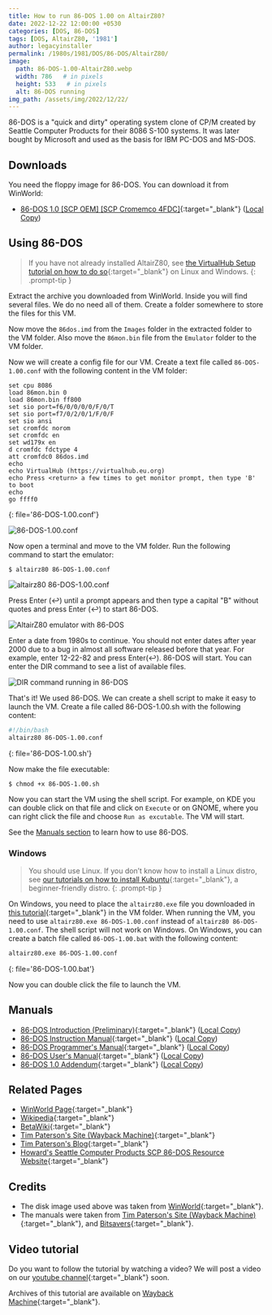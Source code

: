 ```yaml
---
title: How to run 86-DOS 1.00 on AltairZ80?
date: 2022-12-22 12:00:00 +0530
categories: [DOS, 86-DOS]
tags: [DOS, AltairZ80, '1981']
author: legacyinstaller
permalink: /1980s/1981/DOS/86-DOS/AltairZ80/
image:
  path: 86-DOS-1.00-AltairZ80.webp
  width: 786   # in pixels
  height: 533   # in pixels
  alt: 86-DOS running
img_path: /assets/img/2022/12/22/
---
```


86-DOS is a "quick and dirty" operating system clone of CP/M created by Seattle Computer Products for their 8086 S-100 systems. It was later bought by Microsoft and used as the basis for IBM PC-DOS and MS-DOS.

## Downloads

You need the floppy image for 86-DOS. You can download it from WinWorld:

- [86-DOS 1.0 [SCP OEM] [SCP Cromemco 4FDC]](https://winworldpc.com/download/354a6299-2ade-11e8-a4ce-fa163e9022f0){:target="_blank"} ([Local Copy](https://link.storjshare.io/jvl4jik7qrpccq6v5r3t4yrgdagq/virtualhub%2F1980s%2F1981%2FOS%2FDOS%2F86-DOS%2F1.00%2FAltairZ80%2F86-DOS%201.0%20%5BSCP%20OEM%5D%20%5BSCP%20Cromemco%204FDC%5D%20(4-30-1981)%20(8%20inch%20SSSD).7z?download=true))

## Using 86-DOS

> If you have not already installed AltairZ80, see [the VirtualHub Setup tutorial on how to do so](https://setup.virtualhub.eu.org/altair-z80/){:target="_blank"} on Linux and Windows.
{: .prompt-tip }

Extract the archive you downloaded from WinWorld. Inside you will find several files. We do no need all of them. Create a folder somewhere to store the files for this VM.

Now move the `86dos.imd` from the `Images` folder in the extracted folder to the VM folder. Also move the `86mon.bin` file from the `Emulator` folder to the VM folder.

Now we will create a config file for our VM. Create a text file called `86-DOS-1.00.conf` with the following content in the VM folder:

```
set cpu 8086
load 86mon.bin 0
load 86mon.bin ff800
set sio port=f6/0/0/0/0/F/0/T
set sio port=f7/0/2/0/1/F/0/F
set sio ansi
set cromfdc norom
set cromfdc en
set wd179x en
d cromfdc fdctype 4
att cromfdc0 86dos.imd
echo
echo VirtualHub (https://virtualhub.eu.org)
echo Press <return> a few times to get monitor prompt, then type 'B' to boot
echo
go ffff0
```
{: file='86-DOS-1.00.conf'}

![86-DOS-1.00.conf](86-DOS-1.00-AltairZ80-1.webp)

Now open a terminal and move to the VM folder. Run the following command to start the emulator:

```terminal
$ altairz80 86-DOS-1.00.conf
```

![altairz80 86-DOS-1.00.conf](86-DOS-1.00-AltairZ80-2.webp)

Press Enter (↩) until a prompt appears and then type a capital "B" without quotes and press Enter (↩) to start 86-DOS.

![AltairZ80 emulator with 86-DOS](86-DOS-1.00-AltairZ80-3.webp)

Enter a date from 1980s to continue. You should not enter dates after year 2000 due to a bug in almost all software released before that year. For example, enter 12-22-82 and press Enter(↩). 86-DOS will start. You can enter the DIR command to see a list of available files.

![DIR command running in 86-DOS](86-DOS-1.00-AltairZ80-4.webp)

That's it! We used 86-DOS. We can create a shell script to make it easy to launch the VM. Create a file called 86-DOS-1.00.sh with the following content:

```bash
#!/bin/bash
altairz80 86-DOS-1.00.conf
```
{: file='86-DOS-1.00.sh'}

Now make the file executable:

```terminal
$ chmod +x 86-DOS-1.00.sh
```

Now you can start the VM using the shell script. For example, on KDE you can double click on that file and click on `Execute` or on GNOME, where you can right click the file and choose `Run as excutable`. The VM will start.

See the [Manuals section](#manuals) to learn how to use 86-DOS.

### Windows

> You should use Linux. If you don’t know how to install a Linux distro, see [our tutorials on how to install Kubuntu](https://setup.virtualhub.eu.org/categories/os/){:target="_blank"}, a beginner-friendly distro.
{: .prompt-tip }

On Windows, you need to place the `altairz80.exe` file you downloaded in [this tutorial](https://setup.virtualhub.eu.org/altair-z80/#windows){:target="_blank"} in the VM folder. When running the VM, you need to use `altairz80.exe 86-DOS-1.00.conf` instead of `altairz80 86-DOS-1.00.conf`. The shell script will not work on Windows. On Windows, you can create a batch file called `86-DOS-1.00.bat` with the following content:

```bash
altairz80.exe 86-DOS-1.00.conf
```
{: file='86-DOS-1.00.bat'}

Now you can double click the file to launch the VM.

## Manuals

- [86-DOS Introduction (Preliminary)](https://www.bitsavers.org/pdf/seattleComputer/SCP_86-DOS_Preliminary.pdf){:target="_blank"} ([Local Copy](https://link.storjshare.io/jxlpd3kfelleqfpqzmtslshxvdsq/virtualhub%2F1980s%2F1981%2FOS%2FDOS%2F86-DOS%2F1.00%2FManuals%2FSCP_86-DOS_Preliminary.pdf?download=true))
- [86-DOS Instruction Manual](https://web.archive.org/web/20200110094102/http://www.patersontech.com/dos/docs/86_Dos_inst.pdf){:target="_blank"} ([Local Copy](https://link.storjshare.io/jvstvym4yihgxkioxarwtee5fo2q/virtualhub%2F1980s%2F1981%2FOS%2FDOS%2F86-DOS%2F1.00%2FManuals%2F86_Dos_inst.pdf?download=true))
- [86-DOS Programmer's Manual](https://bitsavers.org/pdf/seattleComputer/86-DOS_0.3_Programmers_Manual_1980.pdf){:target="_blank"} ([Local Copy](https://link.storjshare.io/ju7o7njxl7bqzlzninw55gmmbkva/virtualhub%2F1980s%2F1981%2FOS%2FDOS%2F86-DOS%2F1.00%2FManuals%2F86_dos_prog.pdf?download=true))
- [86-DOS User's Manual](https://bitsavers.org/pdf/seattleComputer/86-DOS_0.3_Users_Manual_1980.pdf){:target="_blank"} ([Local Copy](https://link.storjshare.io/jvaz7wxw4lpspwcphdywk6wybtoq/virtualhub%2F1980s%2F1981%2FOS%2FDOS%2F86-DOS%2F1.00%2FManuals%2F86_Dos_usr_03.pdf?download=true))
- [86-DOS 1.0 Addendum](https://bitsavers.org/pdf/seattleComputer/86-DOS_1.0_Addendum.pdf){:target="_blank"} ([Local Copy](https://link.storjshare.io/jvwxsxv6f5cws3pegxtezgp6bd6a/virtualhub%2F1980s%2F1981%2FOS%2FDOS%2F86-DOS%2F1.00%2FManuals%2F86-DOS_1.0_Addendum.pdf?download=true))

## Related Pages

- [WinWorld Page](https://winworldpc.com/product/86-dos/100){:target="_blank"}
- [Wikipedia](https://en.wikipedia.org/wiki/86-DOS){:target="_blank"}
- [BetaWiki](https://betawiki.net/wiki/86-DOS){:target="_blank"}
- [Tim Paterson's Site (Wayback Machine)](https://web.archive.org/web/20200102191543/http://www.patersontech.com/dos/origins-of-dos.aspx){:target="_blank"}
- [Tim Paterson's Blog](https://dosmandrivel.blogspot.com/){:target="_blank"}
- [Howard's Seattle Computer Products SCP 86-DOS Resource Website](https://web.archive.org/web/20140308115349/http://www.86dos.org/){:target="_blank"}

## Credits

- The disk image used above was taken from [WinWorld](https://winworldpc.com/){:target="_blank"}.
- The manuals were taken from [Tim Paterson's Site (Wayback Machine)](https://web.archive.org/web/20200102191543/http://www.patersontech.com/dos/origins-of-dos.aspx){:target="_blank"}, and [Bitsavers](https://www.bitsavers.org){:target="_blank"}.

## Video tutorial

Do you want to follow the tutorial by watching a video? We will post a video on our [youtube channel](https://www.youtube.com/@virtua1hub){:target="_blank"} soon.

Archives of this tutorial are available on [Wayback Machine](https://web.archive.org/web/*/https://virtualhub.eu.org/1980s/1981/DOS/86-DOS/AltairZ80){:target="_blank"}.
